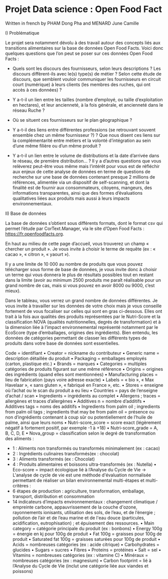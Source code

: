 # Projet Data science : Open Food Fact

Written in french by PHAM Dong Pha and MENARD June Camille

I) Problématique

Le projet sera notamment dévolu à des travail autour des concepts liés aux transitions alimentaires sur la base de données Open Food Facts.
Voici donc quelques questions que l’on peut se poser sur ces données Open Food Facts :
- Quels sont les discours des fournisseurs, selon leurs descriptions ? Les discours diffèrent-ils avec
le(s) type(s) de métier ? Selon cette étude de discours, que semblent vouloir communiquer les
fournisseurs en circuit court (numérique) à leurs clients (les membres des ruches, qui ont accès à ces
données) ?

- Y a-t-il un lien entre les tailles (nombre d’employé, ou taille d’exploitation en hectares), et leur
ancienneté, à la fois générale, et ancienneté dans le réseau Ruche ?
- Où se situent ces fournisseurs sur le plan géographique ?
- Y a-t-il des liens entre différentes professions (se retrouvant souvent ensemble chez un même
fournisseur ?) ? Que nous disent ces liens sur la complémentarité entre métiers et la volonté
d’intégration au sein d’une même filière ou d’un même produit ?
- Y a-t-il un lien entre le volume de distributions et la date d’arrivée dans le réseau, de première
distribution... ?
Il y a d’autres questions que vous relèverez peut-être vous même mais l’intérêt pour vous est de réfléchir aux enjeux de cette analyse de données en terme de questions de recherche sur une base de données contenant presque 2 millions de références, alimentée via un dispositif de self-scanning, et dont la finalité est de fournir aux consommateurs, citoyens, mangeurs, des informations transparentes, ainsi que des formes d’évaluations qualitatives liées aux produits mais aussi à leurs impacts environnementaux.

II) Base de données

La base de données s’obtient sous différents formats, dont le format csv qui permet l’étude par CorText.Manager, via le site d’Open Food Facts : https://fr.openfoodfacts.org.

En haut au milieu de cette page d’accueil, vous trouverez un champ « chercher un produit ». Je vous
invite à choisir le terme de requête (ex : « cacao », « citron », « yaourt »). 

Il y a une limite de 10 000
au nombre de produits que vous pouvez télécharger sous forme de base de données, je vous invite donc à choisir un terme qui vous donnera le plus de résultats possibles tout en restant dans la limite
(avoir au minimum 2500 produits me paraît réalisable pour un grand nombre de cas, mais si vous pouvez en avoir 8000 ou 9000, c’est mieux).

Dans le tableau, vous verrez un grand nombre de données différentes. Je vous invite à travailler sur les données de votre choix mais je vous conseille fortement de vous focaliser sur celles qui sont en
gras ci-dessous. Elles ont trait à la fois aux qualités des produits représentées par le Nutri-Score et la classification NOVA (qualités nutritionnelles, degrés de transformation) et à la dimension liée à
l’impact environnemental représenté notamment par le EcoScore (type d’emballages, origines des ingrédients). Bien entendu, les données de catégories permettant de classer les différents types de
produits dans votre base de données sont essentielles. 

Code = identifiant
• Creator = nickname du contributeur
• Generic name = description détaillée du produit
• Packaging = emballages employés (carton, plastique etc.)
• Brands = marques
• Categories = multiples catégories de produits figurant sur une même référence
• Origins = origines des ingrédients (quand elles sont mentionnées)
• Manufacturing places = lieu de fabrication (pays voire adresse exacte)
• Labels = « bio », « Max Havelaar », « sans gluten », « fabriqué en France », etc.
• Stores = enseigne où l’achat ou le scan du produit a eu lieu
• Countries = pays de l’enseigne d’achat / scan
• Ingredients = ingrédients au complet
• Allergens ; traces = allergènes et traces d’allergènes
• Additives n = nombre d’additifs
• Additives tags = noms des additifs
• Ingredients from palm oil ; ingredients from palm oil tags ; ingredients that may be from
palm oil = présence ou non d’ingrédients contenant à coup sûr ou potentiellement de l’huile
de palme, ainsi que leurs noms
• Nutri-score_score = score exact (légèrement négatif à fortement positif, par exemple -1 à
+18)
• Nutri-score_grade = A, B, C, D, E
• Nova_group = classification selon le degré de transformation des aliments :

- 1 : Aliments non transformés ou transformés minimalement (ex : cacao)
- 2 : Ingrédients culinaires transformés(ex : chocolat)
- 3 : Aliments transformés (ex : Chocolat)
- 4 : Produits alimentaires et boissons ultra-transformés (ex : Nutella)
• Eco-score = impact écologique lié à l’Analyse du Cycle de Vie
→ L'analyse de cycle de vie est une méthode d'évaluation normalisée permettant de réaliser
un bilan environnemental multi-étapes et multi-critères :
- 6 étapes de production : agriculture, transformation, emballage, transport, distribution et
consommation
- 14 indicateurs d’impacts environnementaux : changement climatique / empreinte carbone,
appauvrissement de la couche d'ozone, rayonnements ionisants, utilisation des sols, de l’eau,
et de l’énergie ; pollution de l’air et de l’eau marine et de l'eau douce (particules,
acidification, eutrophisation) ; et épuisement des ressources.
• Main category = catégorie principale du produit (ex : bonbons)
• Energy 100g = énergie en kj pour 100g de produit
• Fat 100g = graisses pour 100g de produit
• Saturated fat 100g = graisses saturées pour 100g de produit
• Acids = nombreuses catégories (ex : acide citrique)
• Carbohydrates = glucides
• Sugars = sucres
• Fibres
• Proteins = protéines
• Salt = sel
• Vitamins = nombreuses catégories (ex : vitamine C)
• Minéraux = nombreuses catégories (ex : magnesium)
• Carbon footprint = lié à l’Analyse du Cycle de Vie (inclut une catégorie liée aux viandes et
poissons)
